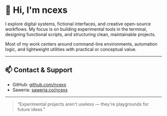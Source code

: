 # 👋 Hi, I'm ncexs

I explore digital systems, fictional interfaces, and creative open-source workflows. My focus is on building experimental tools in the terminal, designing functional scripts, and structuring clean, maintainable projects.

Most of my work centers around command-line environments, automation logic, and lightweight utilities with practical or conceptual value.

---

## 📫 Contact & Support

* GitHub: [github.com/ncexs](https://github.com/ncexs)  
* Saweria: [saweria.co/ncexs](https://saweria.co/ncexs)

---

> “Experimental projects aren't useless — they're playgrounds for future ideas.”
